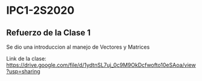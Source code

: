 # IPC1-2S2020
## Refuerzo de la Clase 1
Se dio una introduccion al manejo de Vectores y Matrices

Link de la clase: https://drive.google.com/file/d/1ydtnSL7uj_0c9M9OkDcfwofto10eSAoa/view?usp=sharing